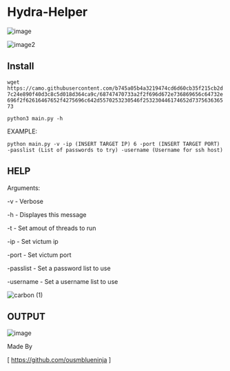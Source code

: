 # Hydra-Helper
![image](https://user-images.githubusercontent.com/89956790/194683822-78e30b4c-d382-4569-97e3-e79dfe151cca.png)


![image2](https://camo.githubusercontent.com/b745a05b4a3219474cd6d60cb35f215cb2d7c24e890f40d3c8c5d018d364ca9c/68747470733a2f2f696d672e736869656c64732e696f2f62616467652f4275696c642d5570253230546f253230446174652d737563636573)


## Install

```wget https://camo.githubusercontent.com/b745a05b4a3219474cd6d60cb35f215cb2d7c24e890f40d3c8c5d018d364ca9c/68747470733a2f2f696d672e736869656c64732e696f2f62616467652f4275696c642d5570253230546f253230446174652d737563636573```

```python3 main.py -h```

EXAMPLE:

```python main.py -v -ip (INSERT TARGET IP) 6 -port (INSERT TARGET PORT) -passlist (List of passwords to try) -username (Username for ssh host)```

## HELP

Arguments: 

  -v - Verbose
  
  -h - Displayes this message
  
  -t - Set amout of threads to run
  
  -ip - Set victum ip
  
  -port - Set victum port
  
  -passlist - Set a password list to use
  
  -username - Set a username list to use
  
  ![carbon (1)](https://user-images.githubusercontent.com/89956790/194683961-e5674b08-ae56-4928-8bc2-8356097df9ea.png)
  
 ## OUTPUT
 
 ![image](https://user-images.githubusercontent.com/89956790/194683850-82d93be2-00a6-4554-a7a4-12e008aa2e3e.png)

  
  
Made By

[ https://github.com/ousmblueninja ]
